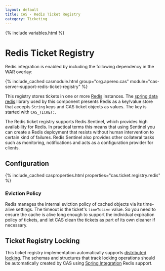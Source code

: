 ```yaml
---
layout: default
title: CAS - Redis Ticket Registry
category: Ticketing
---
```


{% include variables.html %}

# Redis Ticket Registry

Redis integration is enabled by including the following dependency in the WAR overlay:

{% include_cached casmodule.html group="org.apereo.cas" module="cas-server-support-redis-ticket-registry" %}

This registry stores tickets in one or more [Redis](http://redis.io/) instances. The
[spring data redis](http://projects.spring.io/spring-data-redis/) library used by this component presents Redis as a
key/value store that accepts `String` keys and CAS ticket objects as values. The key is started with `CAS_TICKET:`.

The Redis ticket registry supports Redis Sentinel, which provides high availability for Redis. In 
practical terms this means that using Sentinel you can create a Redis deployment that resists 
without human intervention to certain kind of failures. Redis Sentinel also provides other 
collateral tasks such as monitoring, notifications and acts as a configuration provider for clients.

## Configuration

{% include_cached casproperties.html properties="cas.ticket.registry.redis" %}

### Eviction Policy

Redis manages the internal eviction policy of cached objects via its time-alive settings.
The timeout is the ticket's `timeToLive` value. So you need to ensure the cache is alive long enough to support the
individual expiration policy of tickets, and let CAS clean the tickets as part of its own cleaner if necessary.

## Ticket Registry Locking

This ticket registry implementation automatically supports [distributed locking](../ticketing/Ticket-Registry-Locking.html).
The schemas and structures that track locking operations should be automatically created by CAS using
[Spring Integration](https://spring.io/projects/spring-integration) Redis support.
